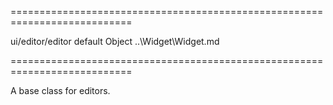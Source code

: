 ===========================================================================
<!--hidden--><!--/hidden-->
<!--module-->ui/editor/editor<!--/module-->
<!--export-->default<!--/export-->
<!--type-->Object<!--/type-->
<!--inherits-->..\Widget\Widget.md<!--/inherits-->
===========================================================================

<!--shortDescription-->
A base class for editors.
<!--/shortDescription-->

<!--fullDescription-->

<!--/fullDescription-->